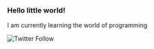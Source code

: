 ### Hello little world! 

I am currently learning the world of programming

![Twitter Follow](https://img.shields.io/twitter/follow/Fedelbt?style=social)
